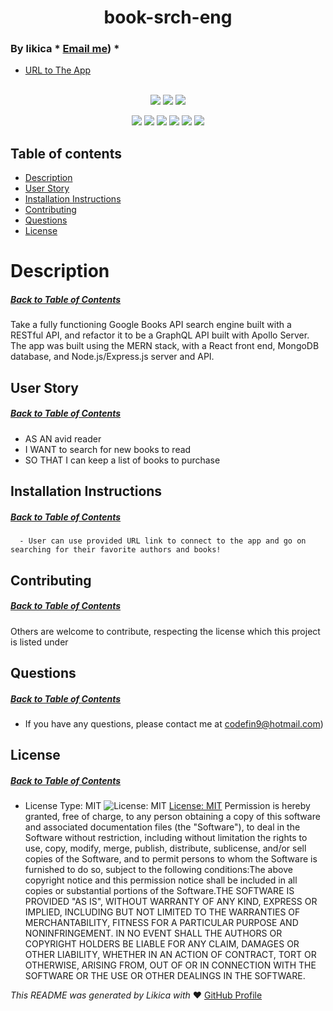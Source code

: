 <h1 align='center'>book-srch-eng</h1>

### By likica * [Email me](mailto:codefin9@hotmail.com)) * 
  * [URL to The App](https://book-srch-eng.herokuapp.com/) 
<br></br>

<p align="center">
    <img src="https://img.shields.io/github/repo-size/likica/book-srch-eng" />
    <img src="https://img.shields.io/github/issues/likica/book-srch-eng" />
    <img src="https://img.shields.io/github/last-commit/likica/book-srch-eng" >
    </a>
</p>
  
<p align="center">
<img src="https://img.shields.io/badge/-Node.js-green" />
    <img src="https://img.shields.io/badge/Javascript-blue" />
    <img src="https://img.shields.io/badge/-GraphQL-pink" />
    <img src="https://img.shields.io/badge/React-purple"  />
    <img src="https://img.shields.io/badge/-MongoDB-red" >
    <img src="https://img.shields.io/badge/-Express.js-darkred" />
</p>


  ## Table of contents
  * [Description](#Description)
  * [User Story](#User-Story)
  * [Installation Instructions](#installation-Instructions)
  * [Contributing](#Contributing)
  * [Questions](#Questions)
  * [License](#License)
 
# Description
##### [Back to Table of Contents](#Table-of-Contents)
Take a fully functioning Google Books API search engine built with a RESTful API, and refactor it to be a GraphQL API built with Apollo Server. The app was built using the MERN stack, with a React front end, MongoDB database, and Node.js/Express.js server and API.

## User Story
##### [Back to Table of Contents](#Table-of-Contents)
- AS AN avid reader
- I WANT to search for new books to read
- SO THAT I can keep a list of books to purchase
## Installation Instructions
##### [Back to Table of Contents](#Table-of-Contents)
      - User can use provided URL link to connect to the app and go on searching for their favorite authors and books!

  ## Contributing
  ##### [Back to Table of Contents](#Table-of-Contents)
  Others are welcome to contribute, respecting the license which this project is listed under

  ## Questions
  ##### [Back to Table of Contents](#Table-of-Contents)
  * If you have any questions, please contact me at codefin9@hotmail.com)

  ## License 
  ##### [Back to Table of Contents](#Table-of-Contents)
  * License Type: MIT
    ![License: MIT](https://img.shields.io/badge/License-MIT-green.svg)
    [License: MIT](https://opensource.org/licenses/MIT)
    Permission is hereby granted, free of charge, to any person obtaining a copy of this software and associated documentation files (the "Software"), to deal in the Software without restriction, including without limitation the rights to use, copy, modify, merge, publish, distribute, sublicense, and/or sell copies of the Software, and to permit persons to whom the Software is furnished to do so, subject to the following conditions:The above copyright notice and this permission notice shall be included in all copies or substantial portions of the Software.THE SOFTWARE IS PROVIDED "AS IS", WITHOUT WARRANTY OF ANY KIND, EXPRESS OR IMPLIED, INCLUDING BUT NOT LIMITED TO THE WARRANTIES OF MERCHANTABILITY, FITNESS FOR A PARTICULAR PURPOSE AND NONINFRINGEMENT. IN NO EVENT SHALL THE AUTHORS OR COPYRIGHT HOLDERS BE LIABLE FOR ANY CLAIM, DAMAGES OR OTHER LIABILITY, WHETHER IN AN ACTION OF CONTRACT, TORT OR OTHERWISE, ARISING FROM, OUT OF OR IN CONNECTION WITH THE SOFTWARE OR THE USE OR OTHER DEALINGS IN THE SOFTWARE.


  _This README was generated by Likica with_ ❤️ [GitHub Profile](https://github.com/likica)
